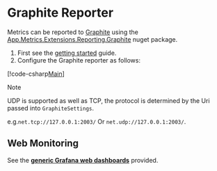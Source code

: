 # Graphite Reporter

Metrics can be reported to [Graphite](https://graphiteapp.org/) using the [App.Metrics.Extensions.Reporting.Graphite](https://www.nuget.org/packages/App.Metrics.Extensions.Reporting.Graphite/) nuget package.

1. First see the [getting started](../getting-started/intro.md) guide.
1. Configure the Graphite reporter as follows:

[!code-csharp[Main](../src/samples/App.Metrics.Extensions.Reporting.Code.Snippets/GraphiteReporterSetup.cs)]

> [!NOTE]
> UDP is supported as well as TCP, the protocol is determined by the Uri passed into `GraphiteSettings`.
>
> e.g.`net.tcp://127.0.0.1:2003/` Or `net.udp://127.0.0.1:2003/`.

## Web Monitoring

See the [**generic Grafana web dashboards**](../web-application-monitoring/visualization-grafana.md) provided.